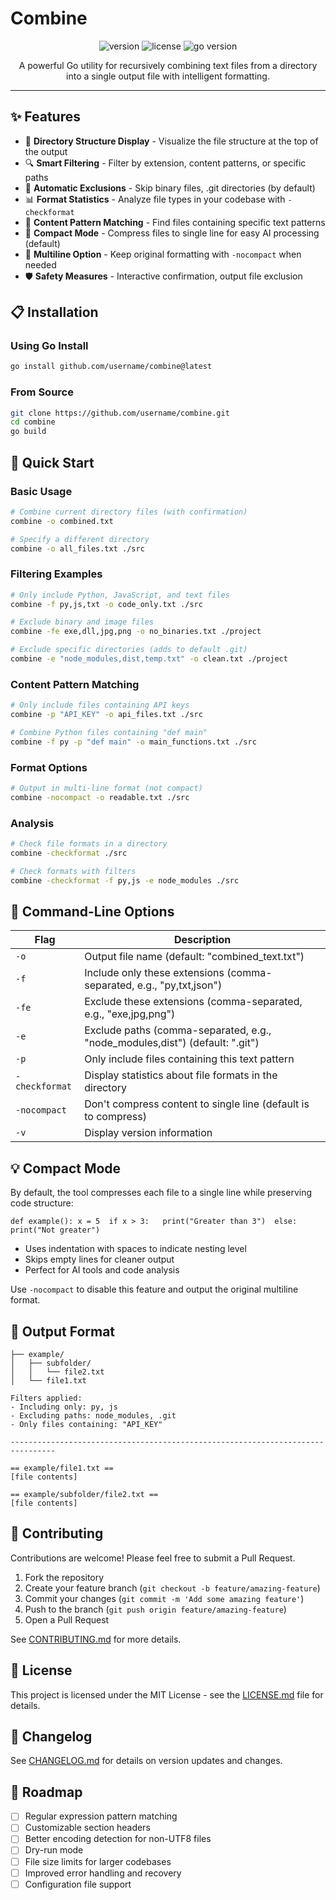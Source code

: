# Combine

<p align="center">
  <img src="https://img.shields.io/badge/version-1.0.0-blue" alt="version"/>
  <img src="https://img.shields.io/badge/license-MIT-green" alt="license"/>
  <img src="https://img.shields.io/badge/go-%3E%3D%201.16-blue" alt="go version"/>
</p>

<p align="center">
  A powerful Go utility for recursively combining text files from a directory into a single output file with intelligent formatting.
</p>

---

## ✨ Features

- 📂 **Directory Structure Display** - Visualize the file structure at the top of the output
- 🔍 **Smart Filtering** - Filter by extension, content patterns, or specific paths
- 🚫 **Automatic Exclusions** - Skip binary files, .git directories (by default)
- 📊 **Format Statistics** - Analyze file types in your codebase with `-checkformat`
- 💼 **Content Pattern Matching** - Find files containing specific text patterns
- 📝 **Compact Mode** - Compress files to single line for easy AI processing (default)
- 🔄 **Multiline Option** - Keep original formatting with `-nocompact` when needed
- 🛡️ **Safety Measures** - Interactive confirmation, output file exclusion

## 📋 Installation

### Using Go Install

```bash
go install github.com/username/combine@latest
```

### From Source

```bash
git clone https://github.com/username/combine.git
cd combine
go build
```

## 🚀 Quick Start

### Basic Usage

```bash
# Combine current directory files (with confirmation)
combine -o combined.txt

# Specify a different directory
combine -o all_files.txt ./src
```

### Filtering Examples

```bash
# Only include Python, JavaScript, and text files
combine -f py,js,txt -o code_only.txt ./src

# Exclude binary and image files
combine -fe exe,dll,jpg,png -o no_binaries.txt ./project

# Exclude specific directories (adds to default .git)
combine -e "node_modules,dist,temp.txt" -o clean.txt ./project
```

### Content Pattern Matching

```bash
# Only include files containing API keys
combine -p "API_KEY" -o api_files.txt ./src

# Combine Python files containing "def main"
combine -f py -p "def main" -o main_functions.txt ./src
```

### Format Options

```bash
# Output in multi-line format (not compact)
combine -nocompact -o readable.txt ./src
```

### Analysis

```bash
# Check file formats in a directory
combine -checkformat ./src

# Check formats with filters
combine -checkformat -f py,js -e node_modules ./src
```

## 📖 Command-Line Options

| Flag | Description |
|------|-------------|
| `-o` | Output file name (default: "combined_text.txt") |
| `-f` | Include only these extensions (comma-separated, e.g., "py,txt,json") |
| `-fe` | Exclude these extensions (comma-separated, e.g., "exe,jpg,png") |
| `-e` | Exclude paths (comma-separated, e.g., "node_modules,dist") (default: ".git") |
| `-p` | Only include files containing this text pattern |
| `-checkformat` | Display statistics about file formats in the directory |
| `-nocompact` | Don't compress content to single line (default is to compress) |
| `-v` | Display version information |

## 💡 Compact Mode

By default, the tool compresses each file to a single line while preserving code structure:

```
def example(): x = 5  if x > 3:   print("Greater than 3")  else:   print("Not greater")
```

- Uses indentation with spaces to indicate nesting level
- Skips empty lines for cleaner output
- Perfect for AI tools and code analysis

Use `-nocompact` to disable this feature and output the original multiline format.

## 🧩 Output Format

```
├── example/
│   ├── subfolder/
│   │   └── file2.txt
│   └── file1.txt

Filters applied:
- Including only: py, js
- Excluding paths: node_modules, .git
- Only files containing: "API_KEY"

--------------------------------------------------------------------------------

== example/file1.txt ==
[file contents]

== example/subfolder/file2.txt ==
[file contents]
```

## 🤝 Contributing

Contributions are welcome! Please feel free to submit a Pull Request.

1. Fork the repository
2. Create your feature branch (`git checkout -b feature/amazing-feature`)
3. Commit your changes (`git commit -m 'Add some amazing feature'`)
4. Push to the branch (`git push origin feature/amazing-feature`)
5. Open a Pull Request

See [CONTRIBUTING.md](CONTRIBUTING.md) for more details.

## 📜 License

This project is licensed under the MIT License - see the [LICENSE.md](LICENSE.md) file for details.

## 📝 Changelog

See [CHANGELOG.md](CHANGELOG.md) for details on version updates and changes.

## 🔮 Roadmap

- [ ] Regular expression pattern matching
- [ ] Customizable section headers
- [ ] Better encoding detection for non-UTF8 files
- [ ] Dry-run mode
- [ ] File size limits for larger codebases
- [ ] Improved error handling and recovery
- [ ] Configuration file support
